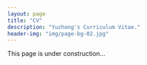```yaml
---
layout: page
title: "CV"
description: "Yuzhong's Curriculum Vitae."
header-img: "img/page-bg-02.jpg"
---
```


This page is under construction...